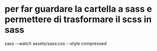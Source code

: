 # per far guardare la cartella a sass e permettere di trasformare il scss in sass

sass --watch assets/sass:css --style compressed

